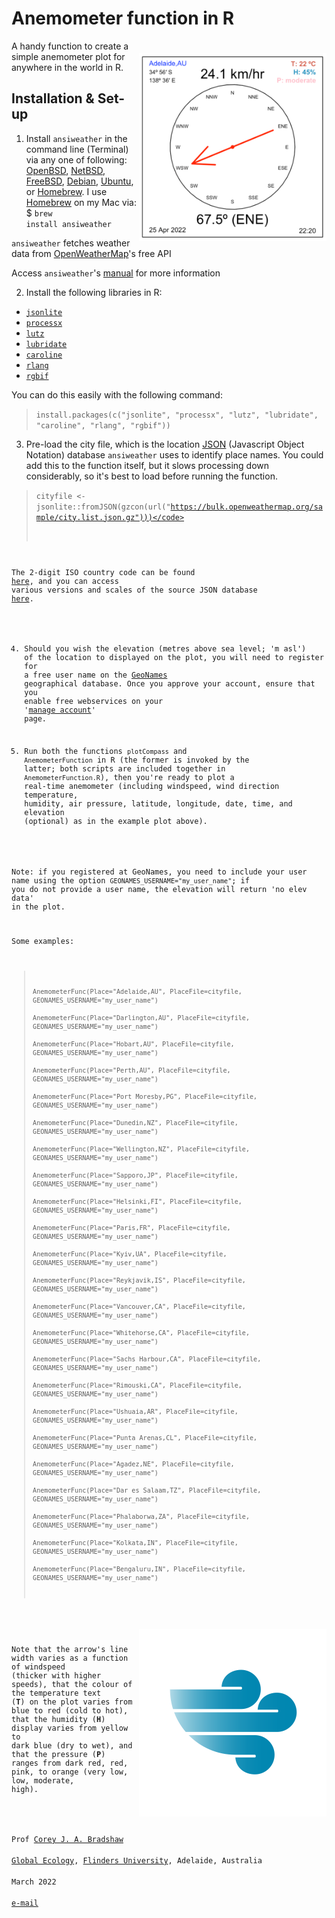 # Anemometer function in R

<img align="right" src="www/AnemometerEx.png" alt="Anemometer" width="300" style="margin-top: 20px">

A handy function to create a simple anemometer plot for anywhere in the world in R. 

## Installation & Set-up
1. Install <code>ansiweather</code> in the command line (Terminal) via any one of following: <a href="https://www.openbsd.org">OpenBSD</a>, <a href="https://www.netbsd.org">NetBSD</a>, <a href="https://www.freebsd.org">FreeBSD</a>, <a href="https://www.debian.org">Debian</a>, <a href="https://ubuntu.com">Ubuntu</a>, or <a href="https://brew.sh">Homebrew</a>. I use <a href="https://brew.sh">Homebrew</a> on my Mac via: $ <code>brew install ansiweather</code>

<code>ansiweather</code> fetches weather data from <a href="https://openweather.org">OpenWeatherMap</a>'s free API

Access <code>ansiweather</code>'s <a href="https://github.com/fcambus/ansiweather">manual</a> for more information

2. Install the following libraries in R:
- <code><a href="https://cran.r-project.org/web/packages/jsonlite/index.html">jsonlite</a></code>
- <code><a href="https://cran.r-project.org/web/packages/processx/index.html">processx</a></code>
- <code><a href="https://andyteucher.ca/lutz/">lutz</a></code>
- <code><a href="https://lubridate.tidyverse.org/">lubridate</a></code>
- <code><a href="https://cran.r-project.org/web/packages/caroline/index.html/">caroline</a></code>
- <code><a href="https://rlang.r-lib.org">rlang</a></code>
- <code><a href="https://cran.r-project.org/web/packages/rgbif/index.html">rgbif</a></code>

You can do this easily with the following command:
> <code>install.packages(c("jsonlite", "processx", "lutz", "lubridate", "caroline", "rlang", "rgbif"))</code>

3. Pre-load the city file, which is the location <a href="https://www.json.org/json-en.html">JSON</a> (Javascript Object Notation) database <code>ansiweather</code> uses to identify place names. You could add this to the function itself, but it slows processing down considerably, so it's best to load before running the function.

> <code>cityfile <- jsonlite::fromJSON(gzcon(url("https://bulk.openweathermap.org/sample/city.list.json.gz")))</code>
  
The 2-digit ISO country code can be found <a href="https://www.statdns.com/cctlds/">here</a>, and you can access various versions and scales of the source JSON database <a href="https://www.statdns.com/cctlds/">here</a>.

4. Should you wish the elevation (metres above sea level; 'm asl') of the location to displayed on the plot, you will need to register for a free user name on the <a href="https://www.geonames.org/">GeoNames</a> geographical database. Once you approve your account, ensure that you enable free webservices on your '<a href="https://www.geonames.org/manageaccount">manage account</a>' page.
  
5. Run both the functions <code>plotCompass</code> and <code>AnemometerFunction</code> in R (the former is invoked by the latter; both scripts are included together in <code>AnemometerFunction.R</code>), then you're ready to plot a real-time anemometer (including windspeed, wind direction temperature, humidity, air pressure, latitude, longitude, date, time, and elevation (optional) as in the example plot above).
  
Note: if you registered at GeoNames, you need to include your user name using the option <code>GEONAMES_USERNAME="my_user_name"</code>; if you do not provide a user name, the elevation will return 'no elev data' in the plot.
  
Some examples:

> <code>AnemometerFunc(Place="Adelaide,AU", PlaceFile=cityfile, GEONAMES_USERNAME="my_user_name")</code><br>
> <code>AnemometerFunc(Place="Darlington,AU", PlaceFile=cityfile, GEONAMES_USERNAME="my_user_name")</code><br>
> <code>AnemometerFunc(Place="Hobart,AU", PlaceFile=cityfile, GEONAMES_USERNAME="my_user_name")</code><br>
> <code>AnemometerFunc(Place="Perth,AU", PlaceFile=cityfile, GEONAMES_USERNAME="my_user_name")</code><br>
> <code>AnemometerFunc(Place="Port Moresby,PG", PlaceFile=cityfile, GEONAMES_USERNAME="my_user_name")</code><br>
> <code>AnemometerFunc(Place="Dunedin,NZ", PlaceFile=cityfile, GEONAMES_USERNAME="my_user_name")</code><br>
> <code>AnemometerFunc(Place="Wellington,NZ", PlaceFile=cityfile, GEONAMES_USERNAME="my_user_name")</code><br>
> <code>AnemometerFunc(Place="Sapporo,JP", PlaceFile=cityfile, GEONAMES_USERNAME="my_user_name")</code><br>
> <code>AnemometerFunc(Place="Helsinki,FI", PlaceFile=cityfile, GEONAMES_USERNAME="my_user_name")</code><br>
> <code>AnemometerFunc(Place="Paris,FR", PlaceFile=cityfile, GEONAMES_USERNAME="my_user_name")</code><br>
> <code>AnemometerFunc(Place="Kyiv,UA", PlaceFile=cityfile, GEONAMES_USERNAME="my_user_name")</code><br>
> <code>AnemometerFunc(Place="Reykjavik,IS", PlaceFile=cityfile, GEONAMES_USERNAME="my_user_name")</code><br>
> <code>AnemometerFunc(Place="Vancouver,CA", PlaceFile=cityfile, GEONAMES_USERNAME="my_user_name")</code><br>
> <code>AnemometerFunc(Place="Whitehorse,CA", PlaceFile=cityfile, GEONAMES_USERNAME="my_user_name")</code><br>
> <code>AnemometerFunc(Place="Sachs Harbour,CA", PlaceFile=cityfile, GEONAMES_USERNAME="my_user_name")</code><br>
> <code>AnemometerFunc(Place="Rimouski,CA", PlaceFile=cityfile, GEONAMES_USERNAME="my_user_name")</code><br>
> <code>AnemometerFunc(Place="Ushuaia,AR", PlaceFile=cityfile, GEONAMES_USERNAME="my_user_name")</code><br>
> <code>AnemometerFunc(Place="Punta Arenas,CL", PlaceFile=cityfile, GEONAMES_USERNAME="my_user_name")</code><br>
> <code>AnemometerFunc(Place="Agadez,NE", PlaceFile=cityfile, GEONAMES_USERNAME="my_user_name")</code><br>
> <code>AnemometerFunc(Place="Dar es Salaam,TZ", PlaceFile=cityfile, GEONAMES_USERNAME="my_user_name")</code><br>
> <code>AnemometerFunc(Place="Phalaborwa,ZA", PlaceFile=cityfile, GEONAMES_USERNAME="my_user_name")</code><br>
> <code>AnemometerFunc(Place="Kolkata,IN", PlaceFile=cityfile, GEONAMES_USERNAME="my_user_name")</code><br>
> <code>AnemometerFunc(Place="Bengaluru,IN", PlaceFile=cityfile, GEONAMES_USERNAME="my_user_name")</code><br>
  
  
<img align="right" src="www/windicon.png" alt="Thylacoleo" width="300" style="margin-top: 20px">

Note that the arrow's line width varies as a function of windspeed (thicker with higher speeds), that the colour of the temperature text (<strong>T</strong>) on the plot varies from blue to red (cold to hot), that the humidity (<strong>H</strong>) display varies from yellow to dark blue (dry to wet), and that the pressure (<strong>P</strong>) ranges from dark red, red, pink, to orange (very low, low, moderate, high).
  
<br>
Prof <a href="http://scholar.google.com.au/citations?sortby=pubdate&hl=en&user=1sO0O3wAAAAJ&view_op=list_works">Corey J. A. Bradshaw</a> <br>
<a href="http://globalecologyflinders.com" target="_blank">Global Ecology</a>, <a href="http://flinders.edu.au" target="_blank">Flinders University</a>, Adelaide, Australia <br>
March 2022 <br>
<a href=mailto:corey.bradshaw@flinders.edu.au>e-mail</a> <br>
  

